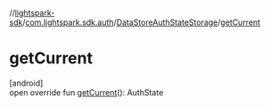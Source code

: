 //[lightspark-sdk](../../../index.md)/[com.lightspark.sdk.auth](../index.md)/[DataStoreAuthStateStorage](index.md)/[getCurrent](get-current.md)

# getCurrent

[android]\
open override fun [getCurrent](get-current.md)(): AuthState
